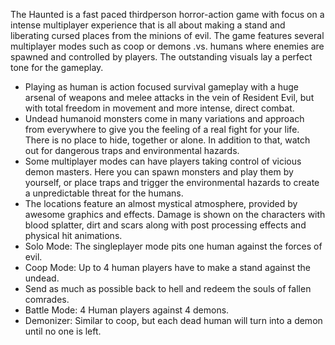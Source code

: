 The Haunted is a fast paced thirdperson horror-action game with focus on a intense multiplayer experience that is all about making a stand and liberating cursed places from the minions of evil. The game features several multiplayer modes such as coop or demons .vs. humans where enemies are spawned and controlled by players. The outstanding visuals lay a perfect tone for the gameplay.

- Playing as human is action focused survival gameplay with a huge arsenal of weapons and melee attacks in the vein of Resident Evil, but with total freedom in movement and more intense, direct combat.
- Undead humanoid monsters come in many variations and approach from everywhere to give you the feeling of a real fight for your life. There is no place to hide, together or alone. In addition to that, watch out for dangerous traps and environmental hazards.
- Some multiplayer modes can have players taking control of vicious demon masters. Here you can spawn monsters and play them by yourself, or place traps and trigger the environmental hazards to create a unpredictable threat for the humans.
- The locations feature an almost mystical atmosphere, provided by awesome graphics and effects. Damage is shown on the characters with blood splatter, dirt and scars along with post processing effects and physical hit animations.
- Solo Mode: The singleplayer mode pits one human against the forces of evil.
- Coop Mode: Up to 4 human players have to make a stand against the undead.
- Send as much as possible back to hell and redeem the souls of fallen comrades.
- Battle Mode: 4 Human players against 4 demons.
- Demonizer: Similar to coop, but each dead human will turn into a demon until no one is left.
